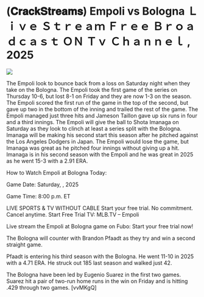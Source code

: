 # (𝐂𝐫𝐚𝐜𝐤𝐒𝐭𝐫𝐞𝐚𝐦𝐬) Empoli vs Bologna Ｌｉｖｅ Ｓｔｒｅａｍ Ｆｒｅｅ Ｂｒｏａｄｃａｓｔ ＯＮ Ｔｖ Ｃｈａｎｎｅｌ , 2025  
  
  
[![](https://i.imgur.com/qSNzIqt.png)](https://movie.rssnews.media/ckchDAobE.php)  
  
The Empoli look to bounce back from a loss on Saturday night when they take on the Bologna. The Empoli took the first game of the series on Thursday 10-6, but lost 8-1 on Friday and they are now 1-3 on the season. The Empoli scored the first run of the game in the top of the second, but gave up two in the bottom of the inning and trailed the rest of the game. The Empoli managed just three hits and Jameson Taillon gave up six runs in four and a third innings. The Empoli will give the ball to Shota Imanaga on Saturday as they look to clinch at least a series split with the Bologna. Imanaga will be making his second start this season after he pitched against the Los Angeles Dodgers in Japan. The Empoli would lose the game, but Imanaga was great as he pitched four innings without giving up a hit. Imanaga is in his second season with the Empoli and he was great in 2025 as he went 15-3 with a 2.91 ERA.

How to Watch Empoli at Bologna Today:

Game Date: Saturday, , 2025

Game Time: 8:00 p.m. ET

LIVE SPORTS & TV WITHOUT CABLE
Start your free trial. No commitment. Cancel anytime.
Start Free Trial
TV: MLB.TV – Empoli

Live stream the Empoli at Bologna game on Fubo: Start your free trial now!

The Bologna will counter with Brandon Pfaadt as they try and win a second straight game.

Pfaadt is entering his third season with the Bologna. He went 11-10 in 2025 with a 4.71 ERA. He struck out 185 last season and walked just 42.

The Bologna have been led by Eugenio Suarez in the first two games. Suarez hit a pair of two-run home runs in the win on Friday and is hitting .429 through two games. [vvMKgQ]